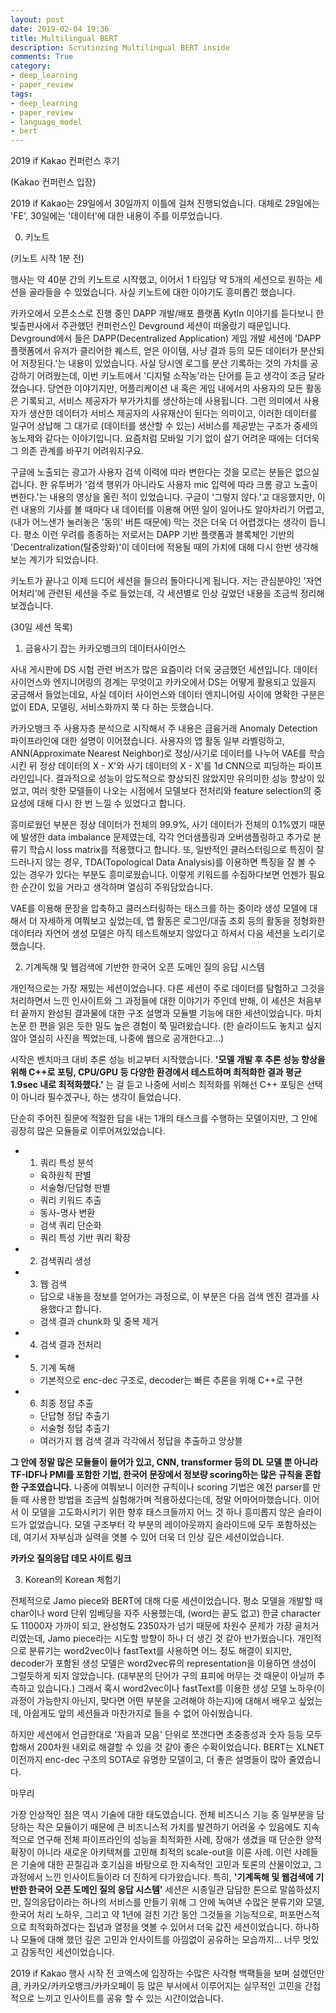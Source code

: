 ```yaml
---
layout: post
date: 2019-02-04 19:36
title: Multilingual BERT
description: Scrutinzing Multilingual BERT inside
comments: True
category: 
- deep_learning
- paper_review
tags:
- deep_learning
- paper_review
- language_model
- bert
---
```

2019 if Kakao 컨퍼런스 후기



(Kakao 컨퍼런스 입장)

2019 if Kakao는 29일에서 30일까지 이틀에 걸쳐 진행되었습니다. 대체로 29일에는 'FE', 30일에는 '데이터'에 대한 내용이 주를 이루었습니다. 



0. 키노트



(키노트 시작 1분 전)

행사는 약 40분 간의 키노트로 시작했고, 이어서 1 타임당 약 5개의 세션으로 원하는 세션을 골라들을 수 있었습니다. 사실 키노트에 대한 이야기도 흥미롭긴 했습니다. 

카카오에서 오픈소스로 진행 중인 DAPP 개발/배포 플랫폼 Kytln 이야기를 듣다보니 한빛출판사에서 주관했던 컨퍼런스인 Devground 세션이 떠올랐기 때문입니다. Devground에서 들은 DAPP(Decentralized Application) 게임 개발 세션에 'DAPP 플랫폼에서 유저가 클리어한 퀘스트, 얻은 아이템, 사냥 결과 등의 모든 데이터가 분산되어 저장된다.'는 내용이 있었습니다. 사실 당시엔 로그를 분산 기록하는 것의 가치를 공감하기 어려웠는데, 이번 키노트에서 '디지털 소작농'라는 단어를 듣고 생각이 조금 달라졌습니다. 당연한 이야기지만, 어플리케이션 내 혹은 게임 내에서의 사용자의 모든 활동은 기록되고, 서비스 제공자가 부가가치를 생산하는데 사용됩니다. 그런 의미에서 사용자가 생산한 데이터가 서비스 제공자의 사유재산이 된다는 의미이고, 이러한 데이터를 일구어 상납해 그 대가로 (데이터를 생산할 수 있는) 서비스를 제공받는 구조가 중세의 농노제와 같다는 이야기입니다. 요즘처럼 모바일 기기 없이 살기 어려운 때에는 더더욱 그 의존 관계를 바꾸기 어려워지구요.

구글에 노출되는 광고가 사용자 검색 이력에 따라 변한다는 것을 모르는 분들은 없으실 겁니다. 한 유투버가 '검색 행위가 아니라도 사용자 mic 입력에 따라 크롬 광고 노출이 변한다.'는 내용의 영상을 올린 적이 있었습니다. 구글이 '그렇지 않다.'고 대응했지만, 이런 내용의 기사를 볼 때마다 내 데이터를 이용해 어떤 일이 일어나도 알아차리기 어렵고, (내가 어느샌가 눌러놓은 '동의' 버튼 때문에) 막는 것은 더욱 더 어렵겠다는 생각이 듭니다. 평소 이런 우려를 종종하는 저로서는 DAPP 기반 플랫폼과 블록체인 기반의 'Decentralization(탈중앙화)'이 데이터에 적용될 때의 가치에 대해 다시 한번 생각해보는 계기가 되었습니다.



키노트가 끝나고 이제 드디어 세션을 들으러 돌아다니게 됩니다. 저는 관심분야인 '자연어처리'에 관련된 세션을 주로 들었는데, 각 세션별로 인상 깊었던 내용을 조금씩 정리해보겠습니다. 



(30일 세션 목록)



1. 금융사기 잡는 카카오뱅크의 데이터사이언스

사내 게시판에 DS 시험 관련 버즈가 많은 요즘이라 더욱 궁금했던 세션입니다. 데이터 사이언스와 엔지니어링의 경계는 무엇이고 카카오에서 DS는 어떻게 활용되고 있을지 궁금해서 들었는데요, 사실 데이터 사이언스와 데이터 엔지니어링 사이에 명확한 구분은 없이 EDA, 모델링, 서비스화까지 쭉 다 하는 듯했습니다.

카카오뱅크 주 사용자층 분석으로 시작해서 주 내용은 금융거래 Anomaly Detection 파이프라인에 대한 설명이 이어졌습니다. 사용자의 앱 활동 일부 라벨링하고, ANN(Approximate Nearest Neighbor)로 정상/사기로 데이터를 나누어 VAE를 학습시킨 뒤 정상 데이터의 X - X'와 사기 데이터의 X - X'를 1d CNN으로 피딩하는 파이프라인입니다. 결과적으로 성능이 압도적으로 향상되진 않았지만 유의미한 성능 향상이 있었고, 여러 핫한 모델들이 나오는 시점에서 모델보다 전처리와 feature selection의 중요성에 대해 다시 한 번 느낄 수 있었다고 합니다.

흥미로웠던 부분은 정상 데이터가 전체의 99.9%, 사기 데이터가 전체의 0.1%였기 때문에 발생한 data imbalance 문제였는데, 각각 언더샘플링과 오버샘플링하고 추가로 분류기 학습시 loss matrix를 적용했다고 합니다. 또, 일반적인 클러스터링으로 특징이 잘 드러나지 않는 경우, TDA(Topological Data Analysis)를 이용하면 특징을 잘 볼 수 있는 경우가 있다는 부분도 흥미로웠습니다. 이렇게 키워드를 수집하다보면 언젠가 필요한 순간이 있을 거라고 생각하며 열심히 주워담았습니다.

VAE를 이용해 문장을 압축하고 클러스터링하는 태스크를 하는 중이라 생성 모델에 대해서 더 자세하게 여쭤보고 싶었는데, 앱 활동은 로그인/대출 조회 등의 활동을 정형화한 데이터라 자연어 생성 모델은 아직 테스트해보지 않았다고 하셔서 다음 세션을 노리기로 했습니다. 



2. 기계독해 및 웹검색에 기반한 한국어 오픈 도메인 질의 응답 시스템

개인적으로는 가장 재밌는 세션이었습니다. 다른 세션이 주로 데이터를 탐험하고 그것을 처리하면서 느낀 인사이트와 그 과정들에 대한 이야기가 주인데 반해, 이 세션은 처음부터 끝까지 완성된 결과물에 대한 구조 설명과 모듈별 기능에 대한 세션이었습니다. 마치 논문 한 편을 읽은 듯한 밀도 높은 경험이 쭉 밀려왔습니다. (한 슬라이드도 놓치고 싶지 않아 열심히 사진을 찍었는데, 나중에 웹으로 공개한다고...)

시작은 벤치마크 대비 추론 성능 비교부터 시작했습니다. <b> '모델 개발 후 추론 성능 향상을 위해 C++로 포팅, CPU/GPU 등 다양한 환경에서 테스트하며 최적화한 결과 평균 1.9sec 내로 최적화했다.' </b>는 걸 듣고 나중에 서비스 최적화를 위해선 C++ 포팅은 선택이 아니라 필수겠구나, 하는 생각이 들었습니다. 

단순히 주어진 질문에 적절한 답을 내는 1개의 태스크를 수행하는 모델이지만, 그 안에 굉장히 많은 모듈들로 이루어져있었습니다. 

- 1) 쿼리 특성 분석
  - 육하원칙 판별
  - 서술형/단답형 판별
  - 쿼리 키워드 추출
  - 동사-명사 변환
  - 검색 쿼리 단순화
  - 쿼리 특성 기반 쿼리 확장
- 2) 검색쿼리 생성
- 3) 웹 검색
  - 답으로 내놓을 정보를 얻어가는 과정으로, 이 부분은 다음 검색 엔진 결과를 사용했다고 합니다.
  - 검색 결과 chunk화 및 중복 제거
- 4) 검색 결과 전처리
- 5) 기계 독해
  - 기본적으로 enc-dec 구조로, decoder는 빠른 추론을 위해 C++로 구현
- 6) 최종 정답 추출
  - 단답형 정답 추출기
  - 서술형 정답 추출기
  - 여러가지 웹 검색 결과 각각에서 정답을 추출하고 앙상블

<b>그 안에 정말 많은 모듈들이 들어가 있고, CNN, transformer 등의 DL 모델 뿐 아니라 TF-IDF나 PMI를 포함한 기법, 한국어 문장에서 정보량 scoring하는 많은 규칙을 혼합한 구조였습니다.</b> 나중에 여쭤보니 이러한 규칙이나 scoring 기법은 예전 parser를 만들 때 사용한 방법을 조금씩 실험해가며 적용하셨다는데, 정말 어마어마했습니다. 이어서 이 모델을 고도화시키기 위한 향후 태스크들까지 어느 것 하나 흥미롭지 않은 슬라이드가 없었습니다. 모델 구조부터 각 부분의 레이아웃까지 슬라이드에 모두 포함하셨는데, 여기서 자부심과 실력을 엿볼 수 있어 더욱 더 인상 깊은 세션이었습니다. 

<b>카카오 질의응답 데모 사이트 링크</b>



3. Korean의 Korean 체험기

전체적으로 Jamo piece와 BERT에 대해 다룬 세션이었습니다. 평소 모델을 개발할 때 char이나 word 단위 임베딩을 자주 사용했는데, (word는 끝도 없고) 한글 character도 11000자 가까이 되고, 완성형도 2350자가 넘기 때문에 차원수 문제가 가장 골치거리였는데, Jamo piece라는 시도할 방향이 하나 더 생긴 것 같아 반가웠습니다. 개인적으로 분류기는 word2vec이나 fastText를 사용하면 어느 정도 해결이 되지만, decoder가 포함된 생성 모델은 word2vec류의 representation을 이용하면 생성이 그럴듯하게 되지 않았습니다. (대부분의 단어가 구의 표피에 머무는 것 때문이 아닐까 추측하고 있습니다.) 그래서 혹시 word2vec이나 fastText를 이용한 생성 모델 노하우(이 과정이 가능한지 아닌지, 맞다면 어떤 부분을 고려해야 하는지)에 대해서 배우고 싶었는데, 아쉽게도 앞의 세션들과  마찬가지로 들을 수 없어 아쉬웠습니다.

하지만 세션에서 언급한대로 '자음과 모음' 단위로 쪼갠다면 초중종성과 숫자 등등 모두 합해서 200차원 내외로 해결할 수 있을 것 같아 좋은 수확이었습니다. BERT는 XLNET 이전까지 enc-dec 구조의 SOTA로 유명한 모델이고, 더 좋은 설명들이 많아 줄였습니다.



마무리

가장 인상적인 점은 역시 기술에 대한 태도였습니다. 전체 비즈니스 기능 중 일부분을 담당하는 작은 모듈이기 때문에 큰 비즈니스적 가치를 발견하기 어려울 수 있음에도 지속적으로 연구해 전체 파이프라인의 성능을 최적화한 사례,  장애가 생겼을 때 단순한 양적 확장이 아니라 새로운 아키텍쳐를 고민해 최적의 scale-out을 이룬 사례. 이런 사례들은 기술에 대한 끈질김과 호기심을 바탕으로 한 지속적인 고민과 토론의 산물이었고, 그 과정에서 느낀 인사이트들이라 더 진하게 다가왔습니다. 특히, <b>'기계독해 및 웹검색에 기반한 한국어 오픈 도메인 질의 응답 시스템'</b> 세션은 시종일관 담담한 톤으로 말씀하셨지만, 질의응답이라는 하나의 서비스를 만들기 위해 그 안에 녹여낸 수많은 분류기와 모델, 한국어 처리 노하우, 그리고 약 1년에 걸친 기간 동안 그것들을 기능적으로, 퍼포먼스적으로 최적화하겠다는 집념과 열정을 엿볼 수 있어서 더욱 값진 세션이었습니다. 하나하나 모듈에 대해 했던 깊은 고민과 인사이트를 아낌없이 공유하는 모습까지... 너무 멋있고 감동적인 세션이었습니다.

2019 if Kakao 행사 시작 전 코엑스에 입장하는 수많은 사각형 백팩들을 보며 설렜던만큼, 카카오/카카오뱅크/카카오페이 등 많은 부서에서 이루어지는 실무적인 고민을 간접적으로 느끼고 인사이트를 공유 할 수 있는 시간이었습니다. 